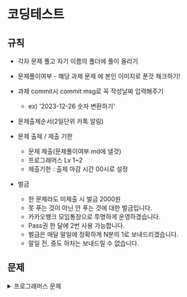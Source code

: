 # 코딩테스트

## 규칙

- 각자 문제 풀고 자기 이름의 폴더에 풀이 올리기

- 문제풀이여부 - 해당 과제 문제 에 본인 이미지로 푼것 체크하기!

- 과제 commit시 commit msg로 꼭 작성날짜 입력해주기

  - ex) '2023-12-26 숫자 변환하기'

- 문제출제순서(2일단위 카톡 알림)
  
- 문제 출제 / 제출 기한
  - 문제 제출(문제풀이여부.md에 낼것)
  - 프로그래머스 Lv 1~2
  - 제출기한 : 출제 마감 시간 00시로 설정
- 벌금
  - 한 문제라도 미제출 시 벌금 2000원
  - 못 푸는 것이 아닌 안 푸는 것에 대한 벌금입니다.
  - 카카오뱅크 모임통장으로 투명하게 운영하겠습니다.
  - Pass권 한 달에 2번 사용 가능합니다.
  - 벌금은 매달 말일에 정확하게 N분의 1로 보내드리겠습니다.
  - 말일 전, 중도 하차는 보내드릴 수 없습니다.


## 문제
<details>
<summary>프로그래머스 문제</summary>
  
## 12.
- [숫자 변환하기](https://school.programmers.co.kr/learn/courses/30/lessons/154538)
- [이모티콘 할인행사](https://school.programmers.co.kr/learn/courses/30/lessons/150368)

## 12.
- [석유 시추](https://school.programmers.co.kr/learn/courses/30/lessons/250136)
- [공원 산책](https://school.programmers.co.kr/learn/courses/30/lessons/172928)
</details>
